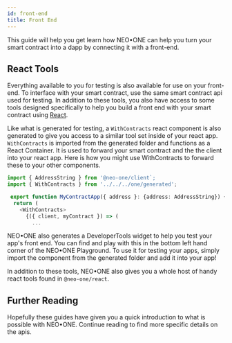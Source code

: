 ```yaml
---
id: front-end
title: Front End
---
```

This guide will help you get learn how NEO•ONE can help you turn your smart contract into a dapp by connecting it with a front-end.

## React Tools
Everything available to you for testing is also available for use on your front-end. To interface with your smart contract, use the same smart contract api
used for testing. In addition to these tools, you also have access to some tools designed specifically to help you build a front end with your smart contract using
[React](https://reactjs.org/).

Like what is generated for testing, a `WithContracts` react component is also generated to give you access to a similar tool set inside of your react app.
`WithContracts` is imported from the generated folder and functions as a React Container.  It is used to forward your smart contract and the the client
into your react app.  Here is how you might use WithContracts to forward these to your other components.
```ts
import { AddressString } from '@neo-one/client`;
import { WithContracts } from '../../../one/generated';

 export function MyContractApp({ address }: {address: AddressString}) {
  return (
    <WithContracts>
      {({ client, myContract }) => (
        ...
```

NEO•ONE also generates a DeveloperTools widget to help you test your app's front end.  You can find and play with this in the bottom
left hand corner of the NEO•ONE Playground.  To use it for testing your apps, simply import the component from the generated folder and add it into your app!

In addition to these tools, NEO•ONE also gives you a whole host of handy react tools found in `@neo-one/react`.

## Further Reading
Hopefully these guides have given you a quick introduction to what is possible with NEO•ONE.  Continue reading to find more specific details on the apis.
